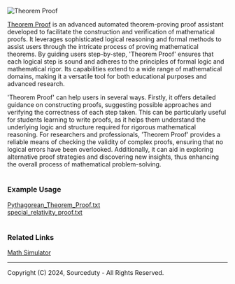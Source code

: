 ![Theorem Proof](https://github.com/sourceduty/Theorem_Proof/assets/123030236/d4c4a762-83bc-41f6-b0cf-04385daa4167)

[Theorem Proof](https://chatgpt.com/g/g-WuFNdZgXe-theorem-proof) is an advanced automated theorem-proving proof assistant developed to facilitate the construction and verification of mathematical proofs. It leverages sophisticated logical reasoning and formal methods to assist users through the intricate process of proving mathematical theorems. By guiding users step-by-step, 'Theorem Proof' ensures that each logical step is sound and adheres to the principles of formal logic and mathematical rigor. Its capabilities extend to a wide range of mathematical domains, making it a versatile tool for both educational purposes and advanced research.

'Theorem Proof' can help users in several ways. Firstly, it offers detailed guidance on constructing proofs, suggesting possible approaches and verifying the correctness of each step taken. This can be particularly useful for students learning to write proofs, as it helps them understand the underlying logic and structure required for rigorous mathematical reasoning. For researchers and professionals, 'Theorem Proof' provides a reliable means of checking the validity of complex proofs, ensuring that no logical errors have been overlooked. Additionally, it can aid in exploring alternative proof strategies and discovering new insights, thus enhancing the overall process of mathematical problem-solving.

#
### Example Usage

[Pythagorean_Theorem_Proof.txt](https://github.com/sourceduty/Theorem_Proof/files/15377931/Pythagorean_Theorem_Proof.txt)
<br>
[special_relativity_proof.txt](https://github.com/sourceduty/Theorem_Proof/files/15378091/special_relativity_proof.txt)

#
### Related Links

[Math Simulator](https://github.com/sourceduty/Math_Simulator)

***
Copyright (C) 2024, Sourceduty - All Rights Reserved.
